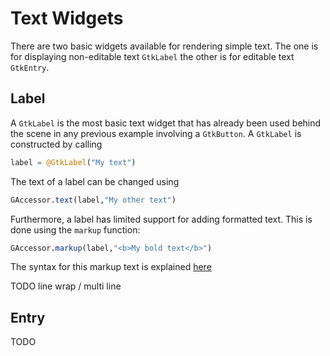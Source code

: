 # Text Widgets

There are two basic widgets available for rendering simple text. The one is for
displaying non-editable text `GtkLabel` the other is for editable text `GtkEntry`.

## Label

A `GtkLabel` is the most basic text widget that has already been used behind the
scene in any previous example involving a `GtkButton`. 
A `GtkLabel` is constructed by calling
```julia
label = @GtkLabel("My text")
```
The text of a label can be changed using
```julia
GAccessor.text(label,"My other text")
```
Furthermore, a label has limited support for adding formatted text. This is done
using the `markup` function:
```julia
GAccessor.markup(label,"<b>My bold text</b>")
```
The syntax for this markup text is explained [here](https://developer.gnome.org/pango/stable/PangoMarkupFormat.html)

TODO line wrap / multi line

## Entry

TODO
